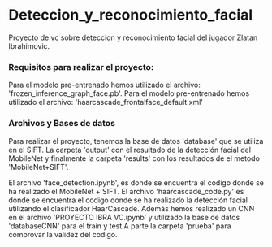 # Deteccion_y_reconocimiento_facial
Proyecto de vc sobre  deteccion y reconocimiento facial del jugador Zlatan Ibrahimovic.

### Requisitos para realizar el proyecto:
Para el modelo pre-entrenado hemos utilizado el archivo: 'frozen_inference_graph_face.pb'.
Para el modelo pre-entrenado hemos utilizado el archivo: 'haarcascade_frontalface_default.xml'

### Archivos y Bases de datos
Para realizar el proyecto, tenemos la base de datos 'database' que se utiliza en el SIFT. La carpeta 'output' con el resultado de la detección facial del MobileNet y finalmente la carpeta 'results' con los resultados de el metodo 'MobileNet+SIFT'.

El archivo 'face_detection.ipynb', es donde se encuentra el codigo donde se ha realizado el MobileNet + SIFT. 
El archivo 'haarcascade_code.py' es donde se encuentra el codigo donde se ha realizado la detección facial utilizando el clasificador HaarCascade. 
Además hemos realizado un CNN en el archivo 'PROYECTO IBRA VC.ipynb' y utilizado la base de datos 'databaseCNN' para el train y test.A parte la carpeta 'prueba' para comprovar la validez del codigo.  

